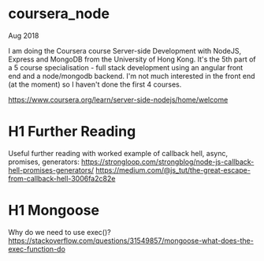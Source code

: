 # coursera_node
Aug 2018 

I am doing the Coursera course Server-side Development with NodeJS, Express and MongoDB from the University of Hong Kong.
It's the 5th part of a 5 course specialisation - full stack development using an angular front end and a node/mongodb backend.
I'm not much interested in the front end (at the moment) so I haven't done the first 4 courses.  

https://www.coursera.org/learn/server-side-nodejs/home/welcome

# H1 Further Reading
Useful further reading with worked example of callback hell, async, promises, generators:
https://strongloop.com/strongblog/node-js-callback-hell-promises-generators/
https://medium.com/@js_tut/the-great-escape-from-callback-hell-3006fa2c82e

# H1 Mongoose
Why do we need to use exec()?  https://stackoverflow.com/questions/31549857/mongoose-what-does-the-exec-function-do

